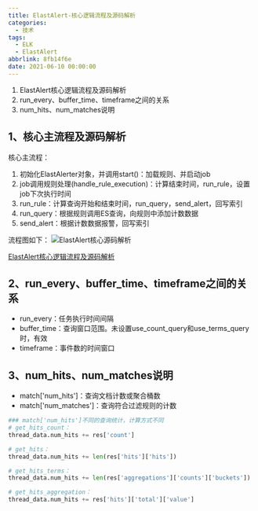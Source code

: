 ```yaml
---
title: ElastAlert-核心逻辑流程及源码解析
categories:
  - 技术
tags:
  - ELK
  - ElastAlert
abbrlink: 8fb14f6e
date: 2021-06-10 00:00:00
---
```


1. ElastAlert核心逻辑流程及源码解析
2. run_every、buffer_time、timeframe之间的关系
3. num_hits、num_matches说明

<!-- more -->

## 1、核心主流程及源码解析

核心主流程：
1. 初始化ElastAlerter对象，并调用start()：加载规则、并启动job
2. job调用规则处理(handle_rule_execution)：计算结束时间，run_rule，设置job下次执行时间
3. run_rule：计算查询开始和结束时间，run_query，send_alert，回写索引
4. run_query：根据规则调用ES查询，向规则中添加计数数据
5. send_alert：根据计数数据报警，回写索引

流程图如下：
![ElastAlert核心源码解析](https://gitee.com/lights8080/lights8080-oss/raw/master/2021/06/ElastAlert核心源码解析.png)

[ElastAlert核心逻辑流程及源码解析](https://www.processon.com/view/60bf156fe0b34d0950a54ac4?fromnew=1)

## 2、run_every、buffer_time、timeframe之间的关系

* run_every：任务执行时间间隔
* buffer_time：查询窗口范围。未设置use_count_query和use_terms_query时，有效
* timeframe：事件数的时间窗口

## 3、num_hits、num_matches说明

* match['num_hits']：查询文档计数或聚合桶数
* match['num_matches']：查询符合过滤规则的计数
```python
### match['num_hits']不同的查询统计，计算方式不同
# get_hits_count：
thread_data.num_hits += res['count']

# get_hits：
thread_data.num_hits += len(res['hits']['hits'])

# get_hits_terms：
thread_data.num_hits += len(res['aggregations']['counts']['buckets'])

# get_hits_aggregation：
thread_data.num_hits += res['hits']['total']['value']
```